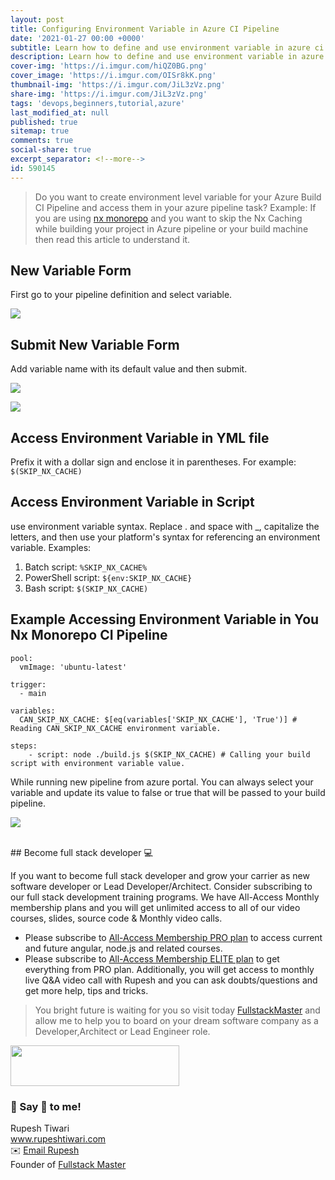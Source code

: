 ```yaml
---
layout: post
title: Configuring Environment Variable in Azure CI Pipeline
date: '2021-01-27 00:00 +0000'
subtitle: Learn how to define and use environment variable in azure ci pipeline
description: Learn how to define and use environment variable in azure ci pipeline
cover-img: 'https://i.imgur.com/hiQZ0BG.png'
cover_image: 'https://i.imgur.com/OISr8kK.png'
thumbnail-img: 'https://i.imgur.com/JiL3zVz.png'
share-img: 'https://i.imgur.com/JiL3zVz.png'
tags: 'devops,beginners,tutorial,azure'
last_modified_at: null
published: true
sitemap: true
comments: true
social-share: true
excerpt_separator: <!--more-->
id: 590145
---
```


> Do you want to create environment level variable for your Azure Build CI Pipeline and access them in your azure pipeline task? Example: If you are using [nx monorepo](https://nx.dev/) and you want to skip the Nx Caching while building your project in Azure pipeline or your build machine then read this article to understand it.

## New Variable Form
First go to your pipeline definition and select variable. 

 ![](https://i.imgur.com/pIhtjuP.png)

## Submit New Variable Form
Add variable name with its default value and then submit. 

![](https://i.imgur.com/hzet2hW.png)

![](https://i.imgur.com/pE19aCJ.png)


## Access Environment Variable in YML file
Prefix it with a dollar sign and enclose it in parentheses. For example: `$(SKIP_NX_CACHE)`

## Access Environment Variable in Script
use environment variable syntax.
Replace . and space with _, capitalize the letters, and then use your platform's syntax for referencing an environment variable. Examples:

1. Batch script: `%SKIP_NX_CACHE%`
2. PowerShell script: `${env:SKIP_NX_CACHE}`
3. Bash script: `$(SKIP_NX_CACHE)`

## Example Accessing Environment Variable in You Nx Monorepo CI Pipeline

```yaml=
pool:
  vmImage: 'ubuntu-latest'

trigger:
  - main

variables:
  CAN_SKIP_NX_CACHE: $[eq(variables['SKIP_NX_CACHE'], 'True')] # Reading CAN_SKIP_NX_CACHE environment variable.
  
steps:
    - script: node ./build.js $(SKIP_NX_CACHE) # Calling your build script with environment variable value.
```

While running new pipeline from azure portal. You can always select your variable and update its value to false or true that will be passed to your build pipeline. 

![](https://i.imgur.com/2Me50b0.png)


 <br/>
## Become full stack developer 💻

If you want to become full stack developer and grow your carrier as new software developer or Lead Developer/Architect. Consider subscribing to our full stack development training programs. We have All-Access Monthly membership plans and you will get unlimited access to all of our video courses, slides, source code & Monthly video calls.

- Please subscribe to [All-Access Membership PRO plan](https://www.fullstackmaster.net/pro) to access current and future angular, node.js and related courses.
- Please subscribe to [All-Access Membership ELITE plan](https://www.fullstackmaster.net/elite) to get everything from PRO plan. Additionally, you will get access to monthly live Q&A video call with Rupesh and you can ask doubts/questions and get more help, tips and tricks.

> You bright future is waiting for you so visit today [FullstackMaster](www.fullstackmaster.net) and allow me to help you to board on your dream software company as a Developer,Architect or Lead Engineer role.
<a href="https://www.fullstackmaster.net">
    <img height="65" src="https://i.imgur.com/9OCLciM.png" width="270">
</a>
 

<br/>

### 💖 Say 👋 to me! 

<div> 
Rupesh Tiwari </div><div>
<a href="https://www.rupeshtiwari.com"> www.rupeshtiwari.com</a> </div><div>
✉️ <a href="mailto:fullstackmaster1@gmail.com?subject=Hi"> Email Rupesh</a> </div><div>
Founder of <a href="https://www.fullstackmaster.net"> Fullstack Master</a></div><div>
</div>
